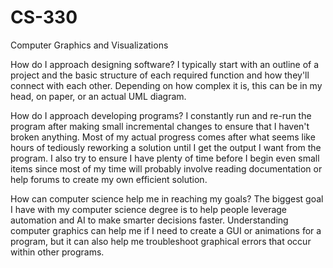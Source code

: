 # CS-330
Computer Graphics and Visualizations

How do I approach designing software?
I typically start with an outline of a project and the basic structure of each required function and how they'll connect with each other. 
Depending on how complex it is, this can be in my head, on paper, or an actual UML diagram.

How do I approach developing programs?
I constantly run and re-run the program after making small incremental changes to ensure that I haven't broken anything. Most of my actual progress comes after what seems like hours of tediously reworking a solution until I get the output I want from the program. I also try to ensure I have plenty of time before I begin even small items since most of my time will probably involve reading documentation or help forums to create my own efficient solution.

How can computer science help me in reaching my goals?
The biggest goal I have with my computer science degree is to help people leverage automation and AI to make smarter decisions faster. Understanding computer graphics can help me if I need to create a GUI or animations for a program, but it can also help me troubleshoot graphical errors that occur within other programs.
